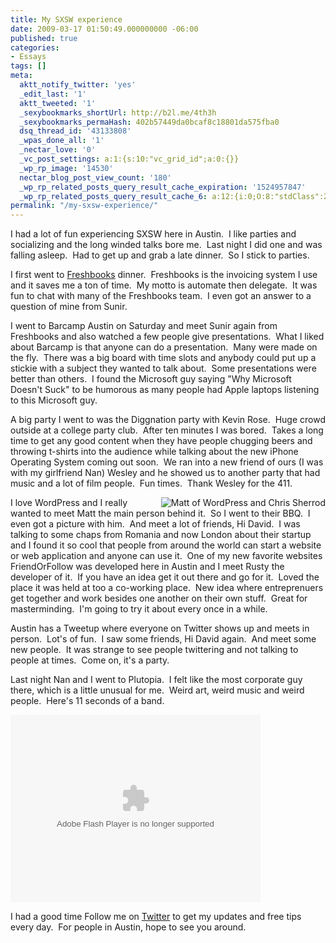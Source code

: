 ```yaml
---
title: My SXSW experience
date: 2009-03-17 01:50:49.000000000 -06:00
published: true
categories:
- Essays
tags: []
meta:
  aktt_notify_twitter: 'yes'
  _edit_last: '1'
  aktt_tweeted: '1'
  _sexybookmarks_shortUrl: http://b2l.me/4th3h
  _sexybookmarks_permaHash: 402b57449da0bcaf8c18801da575fba0
  dsq_thread_id: '43133808'
  _wpas_done_all: '1'
  _nectar_love: '0'
  _vc_post_settings: a:1:{s:10:"vc_grid_id";a:0:{}}
  _wp_rp_image: '14530'
  nectar_blog_post_view_count: '180'
  _wp_rp_related_posts_query_result_cache_expiration: '1524957847'
  _wp_rp_related_posts_query_result_cache_6: a:12:{i:0;O:8:"stdClass":2:{s:7:"post_id";s:4:"1441";s:5:"score";s:16:"77.3721681491626";}i:1;O:8:"stdClass":2:{s:7:"post_id";s:4:"3034";s:5:"score";s:17:"59.42936429823446";}i:2;O:8:"stdClass":2:{s:7:"post_id";s:4:"1650";s:5:"score";s:17:"53.76293761008293";}i:3;O:8:"stdClass":2:{s:7:"post_id";s:4:"1815";s:5:"score";s:17:"52.39333319321567";}i:4;O:8:"stdClass":2:{s:7:"post_id";s:4:"2144";s:5:"score";s:18:"51.058019267040265";}i:5;O:8:"stdClass":2:{s:7:"post_id";s:4:"1773";s:5:"score";s:18:"47.668298325433064";}i:6;O:8:"stdClass":2:{s:7:"post_id";s:4:"1647";s:5:"score";s:18:"47.668298325433064";}i:7;O:8:"stdClass":2:{s:7:"post_id";s:4:"1636";s:5:"score";s:18:"47.668298325433064";}i:8;O:8:"stdClass":2:{s:7:"post_id";s:4:"3032";s:5:"score";s:17:"46.33298439925766";}i:9;O:8:"stdClass":2:{s:7:"post_id";s:4:"2150";s:5:"score";s:16:"44.9633799823904";}i:10;O:8:"stdClass":2:{s:7:"post_id";s:4:"2148";s:5:"score";s:16:"44.9633799823904";}i:11;O:8:"stdClass":2:{s:7:"post_id";s:4:"2146";s:5:"score";s:16:"44.9633799823904";}}
permalink: "/my-sxsw-experience/"
---
```

I had a lot of fun experiencing SXSW here in Austin.  I like parties and socializing and the long winded talks bore me.  Last night I did one and was falling asleep.  Had to get up and grab a late dinner.  So I stick to parties.

I first went to <a href="https://abundanceunlimited.freshbooks.com/signup/" rel="nofollow">Freshbooks</a> dinner.  Freshbooks is the invoicing system I use and it saves me a ton of time.  My motto is automate then delegate.  It was fun to chat with many of the Freshbooks team.  I even got an answer to a question of mine from Sunir.

<img src="{{ site.baseurl }}/posts/2009/03/3354595084_7b2631de39_m.jpg" alt="" align="right" /> I went to Barcamp Austin on Saturday and meet Sunir again from Freshbooks and also watched a few people give presentations.  What I liked about Barcamp is that anyone can do a presentation.  Many were made on the fly.  There was a big board with time slots and anybody could put up a stickie with a subject they wanted to talk about.  Some presentations were better than others.  I found the Microsoft guy saying "Why Microsoft Doesn't Suck" to be humorous as many people had Apple laptops listening to this Microsoft guy.

A big party I went to was the Diggnation party with Kevin Rose.  Huge crowd outside at a college party club.  After ten minutes I was bored.  Takes a long time to get any good content when they have people chugging beers and throwing t-shirts into the audience while talking about the new iPhone Operating System coming out soon.  We ran into a new friend of ours (I was with my girlfriend Nan) Wesley and he showed us to another party that had music and a lot of film people.  Fun times.  Thank Wesley for the 411.

<img src="{{ site.baseurl }}/posts/2009/03/3363402776_4d38b32af5_m.jpg" alt="Matt of WordPress and Chris Sherrod" align="right" />I love WordPress and I really wanted to meet Matt the main person behind it.  So I went to their BBQ.  I even got a picture with him.  And meet a lot of friends, Hi David.  I was talking to some chaps from Romania and now London about their startup and I found it so cool that people from around the world can start a website or web application and anyone can use it.  One of my new favorite websites FriendOrFollow was developed here in Austin and I meet Rusty the developer of it.  If you have an idea get it out there and go for it.  Loved the place it was held at too a co-working place.  New idea where entreprenuers get together and work besides one another on their own stuff.  Great for masterminding.  I'm going to try it about every once in a while.

<img src="{{ site.baseurl }}/posts/2009/03/3363422212_5de48b0b20_m.jpg" alt="" align="right" />Austin has a Tweetup where everyone on Twitter shows up and meets in person.  Lot's of fun.  I saw some friends, Hi David again.  And meet some new people.  It was strange to see people twittering and not talking to people at times.  Come on, it's a party.

Last night Nan and I went to Plutopia.  I felt like the most corporate guy there, which is a little unusual for me.  Weird art, weird music and weird people.  Here's 11 seconds of a band.

<object width="400" height="300" data="http://www.flickr.com/apps/video/stewart.swf?v=68975" type="application/x-shockwave-flash"><param name="flashvars" value="intl_lang=en-us&amp;photo_secret=e5894b10de&amp;photo_id=3362635257&amp;show_info_box=true" /><param name="bgcolor" value="#000000" /><param name="allowFullScreen" value="true" /><param name="src" value="http://www.flickr.com/apps/video/stewart.swf?v=68975" /><param name="allowfullscreen" value="true" /></object>

I had a good time Follow me on <a href="http://www.twitter.com/eaglechris" rel="nofollow">Twitter</a> to get my updates and free tips every day.  For people in Austin, hope to see you around.</p>
